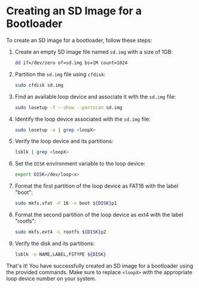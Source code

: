 # Creating an SD Image for a Bootloader

To create an SD image for a bootloader, follow these steps:

1. Create an empty SD image file named `sd.img` with a size of 1GB:
    ```bash
    dd if=/dev/zero of=sd.img bs=1M count=1024
    ```

2. Partition the `sd.img` file using `cfdisk`:
    ```bash
    sudo cfdisk sd.img
    ```

3. Find an available loop device and associate it with the `sd.img` file:
    ```bash
    sudo losetup -f --show --partscan sd.img
    ```

4. Identify the loop device associated with the `sd.img` file:
    ```bash
    sudo losetup -a | grep <loopX>
    ```

5. Verify the loop device and its partitions:
    ```bash
    lsblk | grep <loopX>
    ```

6. Set the `DISK` environment variable to the loop device:
    ```bash
    export DISK=/dev/loop<x>
    ```

7. Format the first partition of the loop device as FAT16 with the label "boot":
    ```bash
    sudo mkfs.vfat -F 16 -n boot ${DISK}p1
    ```

8. Format the second partition of the loop device as ext4 with the label "rootfs":
    ```bash
    sudo mkfs.ext4 -L rootfs ${DISK}p2
    ```

9. Verify the disk and its partitions:
    ```bash
    lsblk -o NAME,LABEL,FSTYPE ${DISK}
    ```

That's it! You have successfully created an SD image for a bootloader using the provided commands. Make sure to replace `<loopX>` with the appropriate loop device number on your system.
